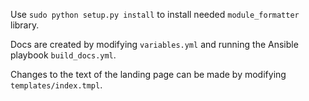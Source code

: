 Use ``sudo python setup.py install`` to install needed ``module_formatter`` library.

Docs are created by modifying ``variables.yml`` and running the Ansible playbook ``build_docs.yml``.

Changes to the text of the landing page can be made by modifying ``templates/index.tmpl``.